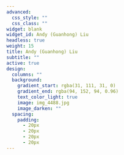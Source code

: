 ```yaml
---
advanced:
  css_style: ""
  css_class: ""
widget: blank
widget_id: Andy (Guanhong) Liu
headless: true
weight: 15
title: Andy (Guanhong) Liu
subtitle: ""
active: true
design:
  columns: ""
  background:
    gradient_start: rgba(31, 111, 31, 0)
    gradient_end: rgba(94, 152, 94, 0.96)
    text_color_light: true
    image: img_4488.jpg
    image_darken: ""
  spacing:
    padding:
      - 20px
      - 20px
      - 20px
      - 20px
---
```

